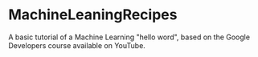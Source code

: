 # MachineLeaningRecipes

A basic tutorial of a Machine Learning "hello word", based on the Google Developers course available on YouTube.
